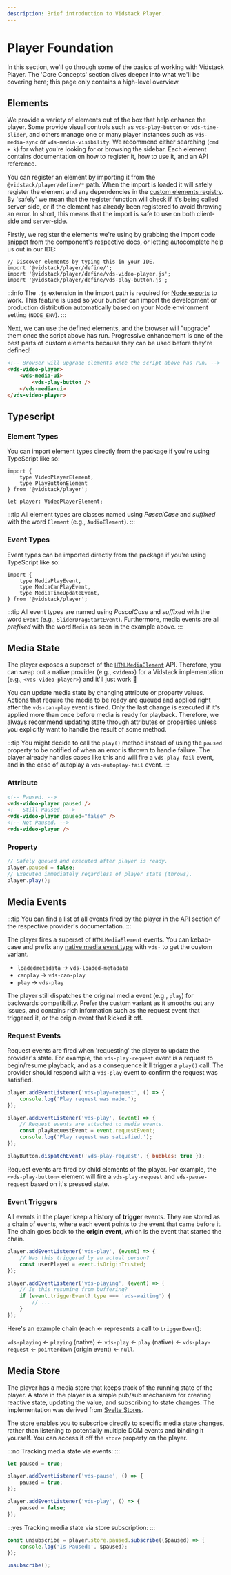 ```yaml
---
description: Brief introduction to Vidstack Player.
---
```


# Player Foundation

In this section, we'll go through some of the basics of working with Vidstack Player.
The 'Core Concepts' section dives deeper into what we'll be covering here; this page only
contains a high-level overview.

## Elements

We provide a variety of elements out of the box that help enhance the player. Some provide visual
controls such as `vds-play-button` or `vds-time-slider`, and others manage one or many player
instances such as `vds-media-sync` or `vds-media-visibility`. We recommend either searching
(`cmd + k`) for what you're looking for or browsing the sidebar. Each element contains
documentation on how to register it, how to use it, and an API reference.

You can register an element by importing it from the `@vidstack/player/define/*` path. When the
import is loaded it will safely register the element and any dependencies in
the [custom elements registry](https://developer.mozilla.org/en-US/docs/Web/API/CustomElementRegistry).
By 'safely' we mean that the register function will check if it's being called server-side, or
if the element has already been registered to avoid throwing an error. In short, this means that the
import is safe to use on both client-side and server-side.

Firstly, we register the elements we're using by grabbing the import code snippet from the component's
respective docs, or letting autocomplete help us out in our IDE:

```js:copy-highlight{2}
// Discover elements by typing this in your IDE.
import '@vidstack/player/define/';
import '@vidstack/player/define/vds-video-player.js';
import '@vidstack/player/define/vds-play-button.js';
```

:::info
The `.js` extension in the import path is required for [Node exports](https://nodejs.org/api/packages.html#package-entry-points)
to work. This feature is used so your bundler can import the development or production distribution
automatically based on your Node environment setting (`NODE_ENV`).
:::

Next, we can use the defined elements, and the browser will "upgrade" them once the script
above has run. Progressive enhancement is one of the best parts of custom elements because they
can be used before they're defined!

```html
<!-- Browser will upgrade elements once the script above has run. -->
<vds-video-player>
	<vds-media-ui>
		<vds-play-button />
	</vds-media-ui>
</vds-video-player>
```

## Typescript

### Element Types

You can import element types directly from the package if you're using TypeScript like so:

```ts:copy
import {
	type VideoPlayerElement,
	type PlayButtonElement
} from '@vidstack/player';

let player: VideoPlayerElement;
```

:::tip
All element types are classes named using _PascalCase_ and _suffixed_ with the word `Element`
(e.g., `AudioElement`).
:::

### Event Types

Event types can be imported directly from the package if you're using TypeScript like so:

```ts:copy
import {
	type MediaPlayEvent,
	type MediaCanPlayEvent,
	type MediaTimeUpdateEvent,
} from '@vidstack/player';
```

:::tip
All event types are named using _PascalCase_ and _suffixed_ with the word `Event`
(e.g., `SliderDragStartEvent`). Furthermore, media events are all _prefixed_ with the word `Media` as
seen in the example above.
:::

## Media State

The player exposes a superset of the [`HTMLMediaElement`](https://developer.mozilla.org/en-US/docs/Web/API/HTMLMediaElement)
API. Therefore, you can swap out a native provider (e.g., `<video>`) for a Vidstack implementation
(e.g., `<vds-video-player>`) and it'll just work :tada:

You can update media state by changing attribute or property values. Actions that require the
media to be ready are queued and applied right after the `vds-can-play` event is fired. Only the
last change is executed if it's applied more than once before media is ready for playback.
Therefore, we always recommend updating state through attributes or properties unless you
explicitly want to handle the result of some method.

:::tip
You might decide to call the `play()` method instead of using the `paused` property to be
notified of when an error is thrown to handle failure. The player already handles cases like
this and will fire a `vds-play-fail` event, and in the case of autoplay a `vds-autoplay-fail` event.
:::

### Attribute

```html
<!-- Paused. -->
<vds-video-player paused />
<!-- Still Paused. -->
<vds-video-player paused="false" />
<!-- Not Paused. -->
<vds-video-player />
```

### Property

```js
// Safely queued and executed after player is ready.
player.paused = false;
// Executed immediately regardless of player state (throws).
player.play();
```

## Media Events

:::tip
You can find a list of all events fired by the player in the API section of the respective
provider's documentation.
:::

The player fires a superset of `HTMLMediaElement` events. You can kebab-case and prefix any
[native media event type](https://developer.mozilla.org/en-US/docs/Web/API/HTMLMediaElement#events)
with `vds-` to get the custom variant.

- `loadedmetadata` -> `vds-loaded-metadata`
- `canplay` -> `vds-can-play`
- `play` -> `vds-play`

The player still dispatches the original media event (e.g., `play`) for backwards compatibility. Prefer
the custom variant as it smooths out any issues, and contains rich information such as the
request event that triggered it, or the origin event that kicked it off.

### Request Events

Request events are fired when 'requesting' the player to update the provider's state. For example,
the `vds-play-request` event is a request to begin/resume playback, and as a consequence it'll
trigger a `play()` call. The provider should respond with a `vds-play` event to confirm the
request was satisfied.

```js
player.addEventListener('vds-play–request', () => {
	console.log('Play request was made.');
});

player.addEventListener('vds-play', (event) => {
	// Request events are attached to media events.
	const playRequestEvent = event.requestEvent;
	console.log('Play request was satisfied.');
});

playButton.dispatchEvent('vds-play-request', { bubbles: true });
```

Request events are fired by child elements of the player. For example, the
`<vds-play-button>` element will fire a `vds-play-request` and `vds-pause-request` based on it's
pressed state.

### Event Triggers

All events in the player keep a history of **trigger** events. They are stored as a
chain of events, where each event points to the event that came before it. The chain goes back
to the **origin event**, which is the event that started the chain.

```js
player.addEventListener('vds-play', (event) => {
	// Was this triggered by an actual person?
	const userPlayed = event.isOriginTrusted;
});

player.addEventListener('vds-playing', (event) => {
	// Is this resuming from buffering?
	if (event.triggerEvent?.type === 'vds-waiting') {
		// ...
	}
});
```

Here's an example chain (each <- represents a call to `triggerEvent`):

`vds-playing` <- `playing` (native) <- `vds-play` <- `play` (native) <- `vds-play-request`
<- `pointerdown` (origin event) <- `null`.

## Media Store

The player has a media store that keeps track of the running state of the player. A store in
the player is a simple pub/sub mechanism for creating reactive state, updating the value,
and subscribing to state changes. The implementation was derived
from [Svelte Stores](https://svelte.dev/docs#run-time-svelte-store).

The store enables you to subscribe directly to specific media state changes, rather than
listening to potentially multiple DOM events and binding it yourself. You can access it off
the `store` property on the player.

:::no
Tracking media state via events:
:::

```js
let paused = true;

player.addEventListener('vds-pause', () => {
	paused = true;
});

player.addEventListener('vds-play', () => {
	paused = false;
});
```

:::yes
Tracking media state via store subscription:
:::

```js
const unsubscribe = player.store.paused.subscribe(($paused) => {
	console.log('Is Paused:', $paused);
});

unsubscribe();
```
